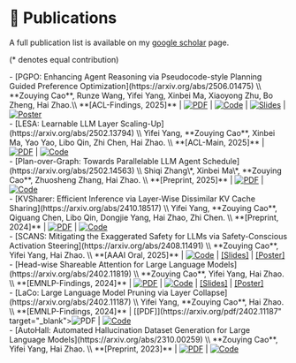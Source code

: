 # 📝 Publications

A full publication list is available on my [google scholar](https://scholar.google.com/citations?user=IIA4hMEAAAAJ&hl=zh-CN) page.

(* denotes equal contribution)
<div class='paper-box-text' markdown="1">
- [PGPO: Enhancing Agent Reasoning via Pseudocode-style Planning Guided Preference Optimization](https://arxiv.org/abs/2506.01475) \\
  **Zouying Cao**, Runze Wang, Yifei Yang, Xinbei Ma, Xiaoyong Zhu, Bo Zheng, Hai Zhao.\\
  **[ACL-Findings, 2025]** | <a href="https://arxiv.org/pdf/2506.01475" target="_blank"><img src='https://img.shields.io/badge/PDF-181717?style=flat&logo=arXiv&logoColor=red' alt='PDF'></a> | <a href="https://github.com/zouyingcao/PGPO" target="_blank"><img src="https://img.shields.io/badge/GitHub-181717?style=flat&logo=github&logoColor=white" alt="Code" /></a> | <a href="https://zouyingcao.github.io/_pages/files/PGPO-ACL 2025.pptx" target="_blank"><img src='https://img.shields.io/badge/Slides-181717?style=flat&logo=Slides&logoColor=white' alt='Slides'></a> | <a href="https://zouyingcao.github.io/_pages/files/PGPO-poster.pdf" target="_blank"><img src='https://img.shields.io/badge/Poster-181717?style=flat&logo=airplayvideo&logoColor=white' alt='Poster'></a>
</div>

<div class='paper-box-text' markdown="1">
- [LESA: Learnable LLM Layer Scaling-Up](https://arxiv.org/abs/2502.13794) \\
  Yifei Yang, **Zouying Cao**, Xinbei Ma, Yao Yao, Libo Qin, Zhi Chen, Hai Zhao. \\
 **[ACL-Main, 2025]** | <a href="https://arxiv.org/pdf/2502.13794" target="_blank"><img src='https://img.shields.io/badge/PDF-181717?style=flat&logo=arXiv&logoColor=red' alt='PDF'></a> | <a href="https://github.com/yangyifei729/LESA" target="_blank"><img src="https://img.shields.io/badge/GitHub-181717?style=flat&logo=github&logoColor=white" alt="Code" /></a> 
</div>

<div class='paper-box-text' markdown="1">
- [Plan-over-Graph: Towards Parallelable LLM Agent Schedule](https://arxiv.org/abs/2502.14563) \\
  Shiqi Zhang\*, Xinbei Ma\*, **Zouying Cao**, Zhuosheng Zhang, Hai Zhao. \\
 **[Preprint, 2025]** | <a href="https://arxiv.org/pdf/2502.14563" target="_blank"><img src='https://img.shields.io/badge/PDF-181717?style=flat&logo=arXiv&logoColor=red' alt='PDF'></a> | <a href="https://github.com/zsq259/Plan-over-Graph" target="_blank"><img src="https://img.shields.io/badge/GitHub-181717?style=flat&logo=github&logoColor=white" alt="Code" /></a> 
</div>

<div class='paper-box-text' markdown="1">
- [KVSharer: Efficient Inference via Layer-Wise Dissimilar KV Cache Sharing](https://arxiv.org/abs/2410.18517) \\
  Yifei Yang, **Zouying Cao**, Qiguang Chen, Libo Qin, Dongjie Yang, Hai Zhao, Zhi Chen. \\
  **[Preprint, 2024]** | <a href="https://arxiv.org/pdf/2410.18517" target="_blank"><img src='https://img.shields.io/badge/PDF-181717?style=flat&logo=arXiv&logoColor=red' alt='PDF'></a> | <a href="https://github.com/yangyifei729/KVSharer" target="_blank"><img src="https://img.shields.io/badge/GitHub-181717?style=flat&logo=github&logoColor=white" alt="Code" /></a>
</div>

<div class='paper-box-text' markdown="1">
- [SCANS: Mitigating the Exaggerated Safety for LLMs via Safety-Conscious Activation Steering](https://arxiv.org/abs/2408.11491) \\
  **Zouying Cao**, Yifei Yang, Hai Zhao. \\
  **[AAAI Oral, 2025]** | <a href="https://arxiv.org/pdf/2408.11491) | <a href="https://github.com/zouyingcao/SCANS" target="_blank"><img src="https://img.shields.io/badge/GitHub-181717?style=flat&logo=github&logoColor=white" alt="Code" /></a> | <a href="https://zouyingcao.github.io/_pages/files/AAAI 2025.pptx" target="_blank">[Slides]</a> | <a href="https://zouyingcao.github.io/_pages/files/SCANS-poster.pdf" target="_blank">[Poster]</a>
</div>

<div class='paper-box-text' markdown="1">
- [Head-wise Shareable Attention for Large Language Models](https://arxiv.org/abs/2402.11819) \\
  **Zouying Cao**, Yifei Yang, Hai Zhao. \\
  **[EMNLP-Findings, 2024]** | <a href="https://arxiv.org/pdf/2402.11819" target="_blank"><img src='https://img.shields.io/badge/PDF-181717?style=flat&logo=arXiv&logoColor=red' alt='PDF'></a> | <a href="https://github.com/zouyingcao/DirectShare" target="_blank"><img src="https://img.shields.io/badge/GitHub-181717?style=flat&logo=github&logoColor=white" alt="Code" /></a> | <a href="https://zouyingcao.github.io/_pages/files/EMNLP 2024.pptx" target="_blank">[Slides]</a> | <a href="https://zouyingcao.github.io/_pages/files/DirectShare-poster.pdf" target="_blank">[Poster]</a>

</div>

<div class='paper-box-text' markdown="1">
- [LaCo: Large Language Model Pruning via Layer Collapse](https://arxiv.org/abs/2402.11187) \\
  Yifei Yang, **Zouying Cao**, Hai Zhao. \\
  **[EMNLP-Findings, 2024]** | [[PDF]](https://arxiv.org/pdf/2402.11187" target="_blank"><img src='https://img.shields.io/badge/PDF-181717?style=flat&logo=arXiv&logoColor=red' alt='PDF'></a> | <a href="https://github.com/yangyifei729/LaCo" target="_blank"><img src="https://img.shields.io/badge/GitHub-181717?style=flat&logo=github&logoColor=white" alt="Code" /></a> 
</div>

<div class='paper-box-text' markdown="1">
- [AutoHall: Automated Hallucination Dataset Generation for Large Language Models](https://arxiv.org/abs/2310.00259) \\
  **Zouying Cao**, Yifei Yang, Hai Zhao. \\
  **[Preprint, 2023]** | <a href="https://arxiv.org/pdf/2310.00259" target="_blank"><img src='https://img.shields.io/badge/PDF-181717?style=flat&logo=arXiv&logoColor=red' alt='PDF'></a> | <a href="https://github.com/zouyingcao/AutoHall" target="_blank"><img src="https://img.shields.io/badge/GitHub-181717?style=flat&logo=github&logoColor=white" alt="Code" /></a> 
</div>
